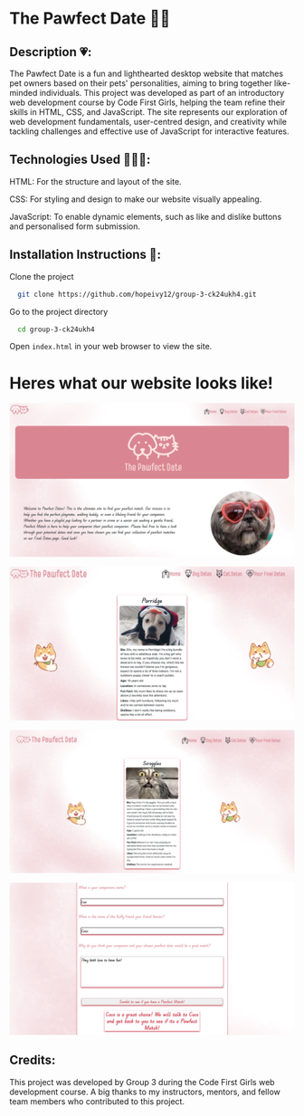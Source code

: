 # The Pawfect Date 🐶🐱

## Description 💗:

The Pawfect Date is a fun and lighthearted desktop website that matches pet owners based on their pets' personalities, aiming to bring together like-minded individuals. This project was developed as part of an introductory web development course by Code First Girls, helping the team refine their skills in HTML, CSS, and JavaScript. The site represents our exploration of web development fundamentals, user-centred design, and creativity while tackling challenges and effective use of JavaScript for interactive features.

## Technologies Used 👩🏻‍💻:

HTML: For the structure and layout of the site.

CSS: For styling and design to make our website visually appealing.

JavaScript: To enable dynamic elements, such as like and dislike buttons and personalised form submission.

## Installation Instructions 🚀:

Clone the project

```bash
  git clone https://github.com/hopeivy12/group-3-ck24ukh4.git
```

Go to the project directory

```bash
  cd group-3-ck24ukh4
```

Open `index.html` in your web browser to view the site.

# Heres what our website looks like!

![App Screenshot](/images/Homepage.png)

![App Screenshot](/images/Dog-page.png)

![App Screenshot](/images/Cat-page.png)

![App Screenshot](/images/form-response.png)

## Credits:

This project was developed by Group 3 during the Code First Girls web development course. A big thanks to my instructors, mentors, and fellow team members who contributed to this project.

